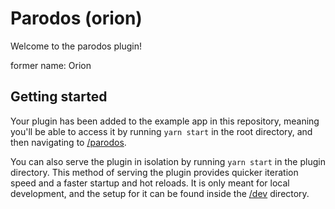 # Parodos (orion)

Welcome to the parodos plugin!

former name: Orion

## Getting started

Your plugin has been added to the example app in this repository, meaning you'll be able to access it by running `yarn start` in the root directory, and then navigating to [/parodos](http://localhost:3000/parodos).

You can also serve the plugin in isolation by running `yarn start` in the plugin directory.
This method of serving the plugin provides quicker iteration speed and a faster startup and hot reloads.
It is only meant for local development, and the setup for it can be found inside the [/dev](./dev) directory.
